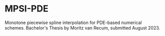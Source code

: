 # MPSI-PDE
Monotone piecewise spline interpolation for PDE-based numerical schemes.
Bachelor's Thesis by Moritz van Recum, submitted August 2023.


